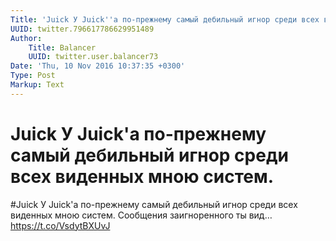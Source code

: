 ```yaml
---
Title: 'Juick У Juick''а по-прежнему самый дебильный игнор среди всех виденных мною систем.'
UUID: twitter.796617786629951489
Author:
    Title: Balancer
    UUID: twitter.user.balancer73
Date: 'Thu, 10 Nov 2016 10:37:35 +0300'
Type: Post
Markup: Text
---
```


# Juick У Juick'а по-прежнему самый дебильный игнор среди всех виденных мною систем.

#Juick У Juick'а по-прежнему самый дебильный игнор среди
всех виденных мною систем. Сообщения заигноренного ты вид…
https://t.co/VsdytBXUvJ